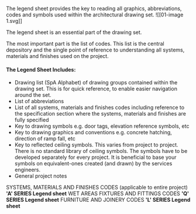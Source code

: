 The legend sheet provides the key to reading all graphics, abbreviations, codes and symbols used within the architectural drawing set.
![[01-image 1.svg]]

The legend sheet is an essential part of the drawing set.

The most important part is the list of codes. This list is the central depository and the single point of reference to understanding all systems, materials and finishes used on the project.

#### The Legend Sheet Includes:
- Drawing list (SpA Alphabet) of drawing groups contained within the drawing set. This is for quick reference, to enable easier navigation around the set.
- List of abbreviations
- List of all systems, materials and finishes codes including reference to the specification section where the systems, materials and finishes are fully specified
- Key to drawing symbols e.g. door tags, elevation reference symbols, etc
- Key to drawing graphics and conventions e.g. concrete hatching, direction of ramp fall, etc
- Key to reflected ceiling symbols. This varies from project to project. There is no standard library of ceiling symbols. The symbols have to be developed separately for every project. It is beneficial to base your symbols on equivalent-ones created (and drawn) by the services engineers.
- General project notes

SYSTEMS, MATERIALS AND FINISHES CODES (applicable to entire project) **'A' SERIES Legend sheet**
WET AREAS FIXTURES AND FITTINGS CODES **'Q' SERIES Legend sheet**
FURNITURE AND JOINERY CODES **'L' SERIES Legend sheet**

